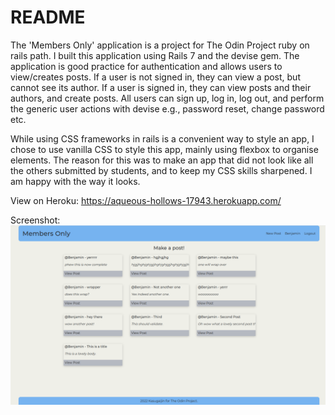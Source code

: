# README

The 'Members Only' application is a project for The Odin Project ruby on rails path. I built this application using Rails 7 and the devise gem. The application is good practice for authentication and allows users to view/creates posts. If a user is not signed in, they can view a post, but cannot see its author. If a user is signed in, they can view posts and their authors, and create posts. All users can sign up, log in, log out, and perform the generic user actions with devise e.g., password reset, change password etc.

While using CSS frameworks in rails is a convenient way to style an app, I chose to use vanilla CSS to style this app, mainly using flexbox to organise elements. The reason for this was to make an app that did not look like all the others submitted by students, and to keep my CSS skills sharpened. I am happy with the way it looks. 

View on Heroku: https://aqueous-hollows-17943.herokuapp.com/

Screenshot:
![Screenshot](./screenshot.png?raw=true "")
